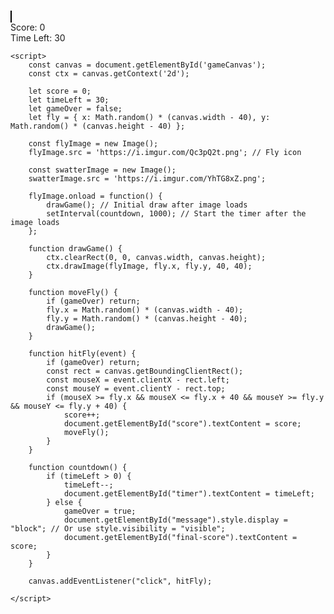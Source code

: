<html>
<head>
    <title>Hit the Fly!</title>
    <style>
        #gameCanvas { border: 1px solid black; }
        #message { display: none; }
    </style>
</head>
<body>
    <canvas id="gameCanvas" width="400" height="300"></canvas>
    <div>Score: <span id="score">0</span></div>
    <div>Time Left: <span id="timer">30</span></div>
    <div id="message">Game Over! Final Score: <span id="final-score"></span></div>

    <script>
        const canvas = document.getElementById('gameCanvas');
        const ctx = canvas.getContext('2d');

        let score = 0;
        let timeLeft = 30;
        let gameOver = false;
        let fly = { x: Math.random() * (canvas.width - 40), y: Math.random() * (canvas.height - 40) };

        const flyImage = new Image();
        flyImage.src = 'https://i.imgur.com/Qc3pQ2t.png'; // Fly icon

        const swatterImage = new Image();
        swatterImage.src = 'https://i.imgur.com/YhTG8xZ.png';

        flyImage.onload = function() {
            drawGame(); // Initial draw after image loads
            setInterval(countdown, 1000); // Start the timer after the image loads
        };

        function drawGame() {
            ctx.clearRect(0, 0, canvas.width, canvas.height);
            ctx.drawImage(flyImage, fly.x, fly.y, 40, 40);
        }

        function moveFly() {
            if (gameOver) return;
            fly.x = Math.random() * (canvas.width - 40);
            fly.y = Math.random() * (canvas.height - 40);
            drawGame();
        }

        function hitFly(event) {
            if (gameOver) return;
            const rect = canvas.getBoundingClientRect();
            const mouseX = event.clientX - rect.left;
            const mouseY = event.clientY - rect.top;
            if (mouseX >= fly.x && mouseX <= fly.x + 40 && mouseY >= fly.y && mouseY <= fly.y + 40) {
                score++;
                document.getElementById("score").textContent = score;
                moveFly();
            }
        }

        function countdown() {
            if (timeLeft > 0) {
                timeLeft--;
                document.getElementById("timer").textContent = timeLeft;
            } else {
                gameOver = true;
                document.getElementById("message").style.display = "block"; // Or use style.visibility = "visible";
                document.getElementById("final-score").textContent = score;
            }
        }

        canvas.addEventListener("click", hitFly);

    </script>
</body>
</html>
